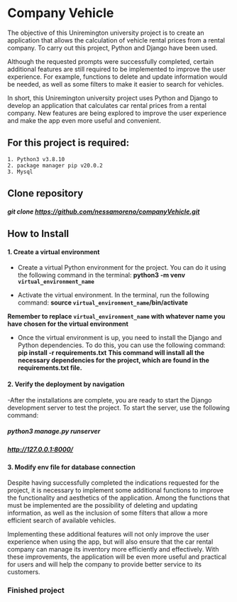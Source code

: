 # Company Vehicle
The objective of this Uniremington university project is to create an application that allows the calculation of vehicle rental prices from a rental company. To carry out this project, Python and Django have been used.

Although the requested prompts were successfully completed, certain additional features are still required to be implemented to improve the user experience. For example, functions to delete and update information would be needed, as well as some filters to make it easier to search for vehicles.

In short, this Uniremington university project uses Python and Django to develop an application that calculates car rental prices from a rental company. New features are being explored to improve the user experience and make the app even more useful and convenient.

## For this project is required:
    1. Python3 v3.8.10
    2. package manager pip v20.0.2
    3. Mysql
## Clone repository
##### git clone https://github.com/nessamoreno/companyVehicle.git
## How to Install
#### 1. Create a virtual environment
- Create a virtual Python environment for the project. You can do it using the following command in the terminal:
    **python3 -m venv `virtual_environment_name`**

- Activate the virtual environment. In the terminal, run the following command:
    **source `virtual_environment_name`/bin/activate**

**Remember to replace `virtual_environment_name` with whatever name you have chosen for the virtual environment**

- Once the virtual environment is up, you need to install the Django and Python dependencies. To do this, you can use the following command:
    **pip install -r requirements.txt**
**This command will install all the necessary dependencies for the project, which are found in the requirements.txt file.**
   
#### 2. Verify the deployment by navigation
-After the installations are complete, you are ready to start the Django development server to test the project. To start the server, use the following command:
##### python3 manage.py runserver
##### http://127.0.0.1:8000/

#### 3. Modify env file for database connection
Despite having successfully completed the indications requested for the project, it is necessary to implement some additional functions to improve the functionality and aesthetics of the application. Among the functions that must be implemented are the possibility of deleting and updating information, as well as the inclusion of some filters that allow a more efficient search of available vehicles.

Implementing these additional features will not only improve the user experience when using the app, but will also ensure that the car rental company can manage its inventory more efficiently and effectively. With these improvements, the application will be even more useful and practical for users and will help the company to provide better service to its customers.

### Finished project